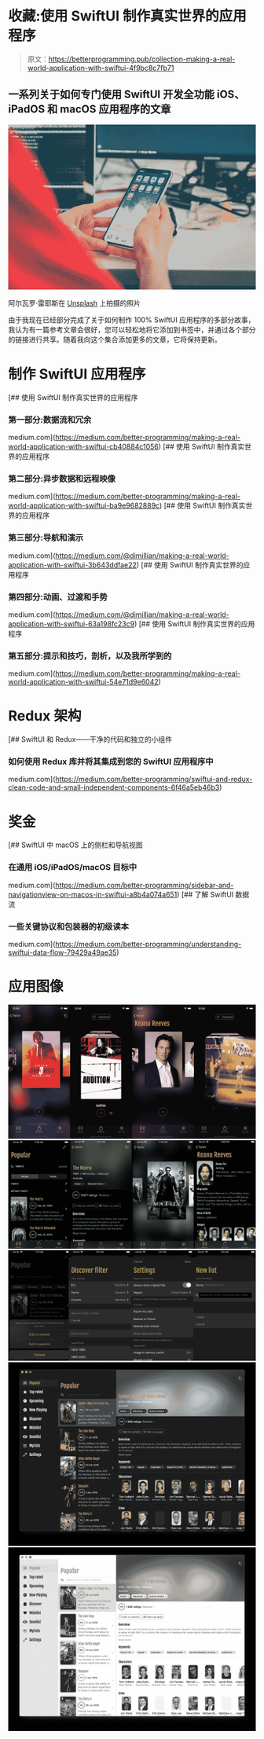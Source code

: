 # 收藏:使用 SwiftUI 制作真实世界的应用程序

> 原文：<https://betterprogramming.pub/collection-making-a-real-world-application-with-swiftui-4f9bc8c7fb71>

## 一系列关于如何专门使用 SwiftUI 开发全功能 iOS、iPadOS 和 macOS 应用程序的文章

![](img/5ff35f833d234156eec42b713843dc8d.png)

阿尔瓦罗·雷耶斯在 [Unsplash](https://unsplash.com/photos/3iTRMP8Uq2k) 上拍摄的照片

由于我现在已经部分完成了关于如何制作 100% SwiftUI 应用程序的多部分故事，我认为有一篇参考文章会很好，您可以轻松地将它添加到书签中，并通过各个部分的链接进行共享。随着我向这个集合添加更多的文章，它将保持更新。

# 制作 SwiftUI 应用程序

[](https://medium.com/better-programming/making-a-real-world-application-with-swiftui-cb40884c1056) [## 使用 SwiftUI 制作真实世界的应用程序

### 第一部分:数据流和冗余

medium.com](https://medium.com/better-programming/making-a-real-world-application-with-swiftui-cb40884c1056) [](https://medium.com/better-programming/making-a-real-world-application-with-swiftui-ba9e9682889c) [## 使用 SwiftUI 制作真实世界的应用程序

### 第二部分:异步数据和远程映像

medium.com](https://medium.com/better-programming/making-a-real-world-application-with-swiftui-ba9e9682889c) [](https://medium.com/@dimillian/making-a-real-world-application-with-swiftui-3b643ddfae22) [## 使用 SwiftUI 制作真实世界的应用程序

### 第三部分:导航和演示

medium.com](https://medium.com/@dimillian/making-a-real-world-application-with-swiftui-3b643ddfae22) [](https://medium.com/@dimillian/making-a-real-world-application-with-swiftui-63a198fc23c9) [## 使用 SwiftUI 制作真实世界的应用程序

### 第四部分:动画、过渡和手势

medium.com](https://medium.com/@dimillian/making-a-real-world-application-with-swiftui-63a198fc23c9) [](https://medium.com/better-programming/making-a-real-world-application-with-swiftui-54e71d9e6042) [## 使用 SwiftUI 制作真实世界的应用程序

### 第五部分:提示和技巧，剖析，以及我所学到的

medium.com](https://medium.com/better-programming/making-a-real-world-application-with-swiftui-54e71d9e6042) 

# Redux 架构

[](https://medium.com/better-programming/swiftui-and-redux-clean-code-and-small-independent-components-6f46a5eb46b3) [## SwiftUI 和 Redux——干净的代码和独立的小组件

### 如何使用 Redux 库并将其集成到您的 SwiftUI 应用程序中

medium.com](https://medium.com/better-programming/swiftui-and-redux-clean-code-and-small-independent-components-6f46a5eb46b3) 

# 奖金

[](https://medium.com/better-programming/sidebar-and-navigationview-on-macos-in-swiftui-a8b4a074a651) [## SwiftUI 中 macOS 上的侧栏和导航视图

### 在通用 iOS/iPadOS/macOS 目标中

medium.com](https://medium.com/better-programming/sidebar-and-navigationview-on-macos-in-swiftui-a8b4a074a651) [](https://medium.com/better-programming/understanding-swiftui-data-flow-79429a49ae35) [## 了解 SwiftUI 数据流

### 一些关键协议和包装器的初级读本

medium.com](https://medium.com/better-programming/understanding-swiftui-data-flow-79429a49ae35) 

# 应用图像

![](img/58128fd25575cceb8fb678716d8eb6a1.png)![](img/7825c60221d833ca06398d9fb0c61359.png)![](img/241272f718ffd4e29f3fe6e6f1e283c4.png)![](img/3a39252c8859f47bc1f6f8c4d2476a5c.png)![](img/6a1450283a16e70d2a8d50ee4dd7293d.png)